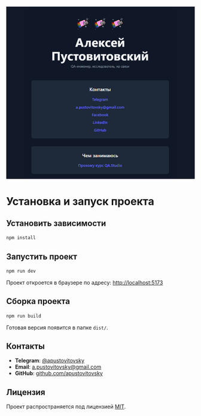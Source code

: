 ![image](public/screen.png)

# Установка и запуск проекта

## Установить зависимости

```bash
npm install
```

## Запустить проект

```bash
npm run dev
```

Проект откроется в браузере по адресу: [http://localhost:5173](http://localhost:5173)

## Сборка проекта

```bash
npm run build
```

Готовая версия появится в папке `dist/`.

## Контакты

- **Telegram**: [@apustovitovsky](http://t.me/apustovitovsky)
- **Email**: a.pustovitovsky@gmail.com
- **GitHub**: [github.com/apustovitovsky](https://github.com/apustovitovsky)

## Лицензия

Проект распространяется под лицензией [MIT](LICENSE).


